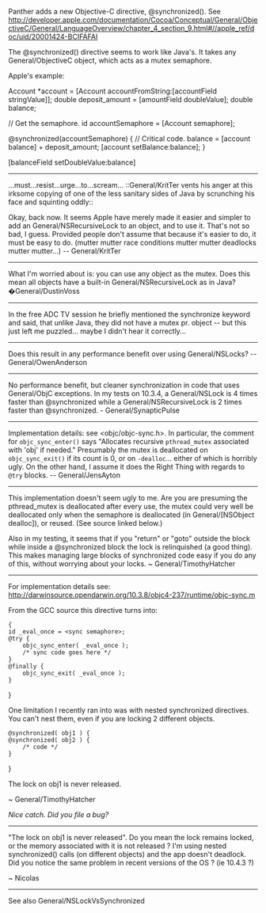 

Panther adds a new Objective-C directive,     @synchronized(). See http://developer.apple.com/documentation/Cocoa/Conceptual/General/ObjectiveC/General/LanguageOverview/chapter_4_section_9.html#//apple_ref/doc/uid/20001424-BCIFAFAI

The     @synchronized() directive seems to work like Java's. It takes any General/ObjectiveC object, which acts as a mutex semaphore.

Apple's example:
    
Account *account = [Account accountFromString:[accountField stringValue]];
double deposit_amount = [amountField doubleValue];
double balance;

// Get the semaphore.
id accountSemaphore = [Account semaphore];

@synchronized(accountSemaphore) {
    // Critical code.
    balance = [account balance] + deposit_amount;
    [account setBalance:balance];
}

[balanceField setDoubleValue:balance]


----

...must...resist...urge...to...scream... ::General/KritTer vents his anger at this irksome copying of one of the less sanitary sides of Java by scrunching his face and squinting oddly::

Okay, back now. It seems Apple have merely made it easier and simpler to add an General/NSRecursiveLock to an object, and to use it. That's not so bad, I guess. Provided people don't assume that because it's easier to do, it must be easy to do. (mutter mutter race conditions mutter mutter deadlocks mutter mutter...) -- General/KritTer

----

What I'm worried about is: you can use any object as the mutex. Does this mean all objects have a built-in General/NSRecursiveLock as in Java? �General/DustinVoss

----

In the free ADC TV session he briefly mentioned the synchronize keyword and said, that unlike Java, they did not have a mutex pr. object -- but this just left me puzzled... maybe I didn't hear it correctly...

----

Does this result in any performance benefit over using General/NSLocks?  --General/OwenAnderson

----

No performance benefit, but cleaner synchronization in code that uses General/ObjC exceptions. In my tests on 10.3.4, a General/NSLock is 4 times faster than @synchronized while a General/NSRecursiveLock is 2 times faster than @synchronized. - General/SynapticPulse

----

Implementation details: see <objc/objc-sync.h>. In particular, the comment for <code>objc_sync_enter()</code> says "Allocates recursive <code>pthread_mutex</code> associated with 'obj' if needed." Presumably the mutex is deallocated on <code>objc_sync_exit()</code> if its count is 0, or on <code>-dealloc</code>... either of which is horribly ugly. On the other hand, I assume it does the Right Thing with regards to <code>@try</code> blocks. -- General/JensAyton

----

This implementation doesn't seem ugly to me. Are you are presuming the pthread_mutex is deallocated after every use, the mutex could very well be deallocated only when the semaphore is deallocated (in General/[NSObject dealloc]), or reused. (See source linked below.)

Also in my testing, it seems that if you "return" or "goto" outside the block while inside a @synchronized block the lock is relinquished (a good thing). This makes managing large blocks of synchronized code easy if you do any of this, without worrying about your locks. ~ General/TimothyHatcher

----

For implementation details see: http://darwinsource.opendarwin.org/10.3.8/objc4-237/runtime/objc-sync.m

From the GCC source this directive turns into:

    {
	id _eval_once = <sync semaphore>;
	@try {
		objc_sync_enter( _eval_once );
		/* sync code goes here */ 
	}
	@finally {
		objc_sync_exit( _eval_once );
	}
}

One limitation I recently ran into was with nested synchronized directives. You can't nest them, even if you are locking 2 different objects.

    @synchronized( obj1 ) {
	@synchronized( obj2 ) {
		/* code */
	}
}

The lock on obj1 is never released.

~ General/TimothyHatcher

*Nice catch. Did you file a bug?*

----
"The lock on obj1 is never released". Do you mean the lock remains locked, or the memory associated with it is not released ?
I'm using nested synchronized() calls (on different objects) and the app doesn't deadlock.
Did you notice the same problem in recent versions of the OS ? (ie 10.4.3 ?)

~ Nicolas

----

See also General/NSLockVsSynchronized